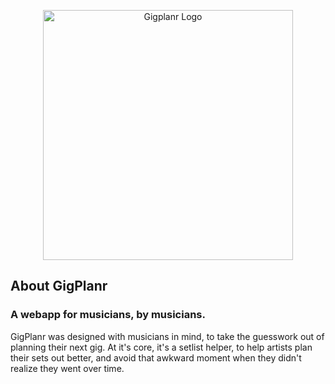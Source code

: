 <p align="center"><a href="/" target="_blank"><img src="https://imgur.com/GQEbFRZ" width="400" alt="Gigplanr Logo"></a></p>


## About GigPlanr

### A webapp for musicians, by musicians.
GigPlanr was designed with musicians in mind, to take the guesswork out of planning their next gig.
At it's core, it's a setlist helper, to help artists plan their sets out better, and avoid that awkward moment when they didn't realize they went over time.


